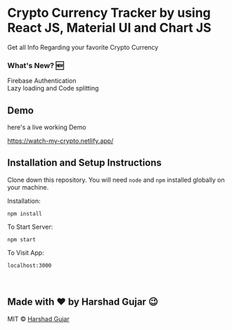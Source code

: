 # Crypto Currency Tracker by using React JS, Material UI and Chart JS

Get all Info Regarding your favorite Crypto Currency

### What's New? :new:
Firebase Authentication</br>
Lazy loading and Code splitting

## Demo

here's a live working Demo<br>

https://watch-my-crypto.netlify.app/

## Installation and Setup Instructions

Clone down this repository. You will need `node` and `npm` installed globally on your machine.

Installation:

`npm install`

To Start Server:

`npm start`

To Visit App:

`localhost:3000`
<br>
<br>
<br>

## Made with ❤️ by Harshad Gujar 😉

MIT © [Harshad Gujar ](https://github.com/harshad-23)
